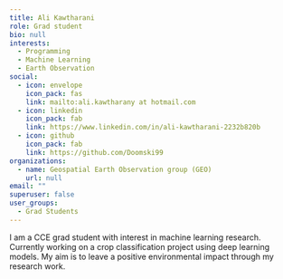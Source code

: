 ```yaml
---
title: Ali Kawtharani
role: Grad student
bio: null
interests:
  - Programming
  - Machine Learning
  - Earth Observation
social:
  - icon: envelope
    icon_pack: fas
    link: mailto:ali.kawtharany at hotmail.com
  - icon: linkedin
    icon_pack: fab
    link: https://www.linkedin.com/in/ali-kawtharani-2232b820b
  - icon: github
    icon_pack: fab
    link: https://github.com/Doomski99
organizations:
  - name: Geospatial Earth Observation group (GEO)
    url: null
email: ""
superuser: false
user_groups:
  - Grad Students
---
```

I am a CCE grad student with interest in machine learning research. Currently working on a crop classification project using deep learning models. My aim is to leave a positive environmental impact through my research work.